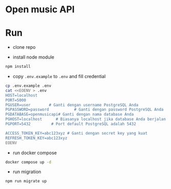 # Open music API

# Run
- clone repo

- install node module
```sh
npm install
```

- copy `.env.example` to `.env` and fill credential
```sh
cp .env.example .env
cat <<EOENV > .env
HOST=localhost
PORT=5000
PGUSER=user        # Ganti dengan username PostgreSQL Anda
PGPASSWORD=password           # Ganti dengan password PostgreSQL Anda
PGDATABASE=openmusicapi# Ganti dengan nama database Anda
PGHOST=localhost      # Biasanya localhost jika database Anda berjalan di komputer yang sama
PGPORT=5432         # Port default PostgreSQL adalah 5432

ACCESS_TOKEN_KEY=abc123xyz # Ganti dengan secret key yang kuat
REFRESH_TOKEN_KEY=abc123xyz
EOENV
```

- run docker compose
```sh
docker compose up -d
```

- run migration
```sh
npm run migrate up
```
